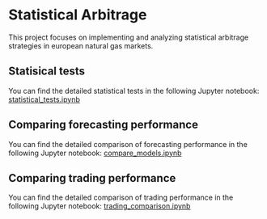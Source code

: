 # Statistical Arbitrage

This project focuses on implementing and analyzing statistical arbitrage strategies in european natural gas markets.

## Statisical tests

You can find the detailed statistical tests in the following Jupyter notebook: [statistical_tests.ipynb](eda/statistical_tests.ipynb)

## Comparing forecasting performance

You can find the detailed comparison of forecasting performance in the following Jupyter notebook: [compare_models.ipynb](models/compare_models.ipynb)

## Comparing trading performance

You can find the detailed comparison of trading performance in the following Jupyter notebook: [trading_comparison.ipynb](trading/trading_comparison.ipynb)